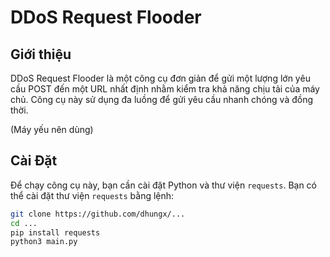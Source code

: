 # DDoS Request Flooder

## Giới thiệu

DDoS Request Flooder là một công cụ đơn giản để gửi một lượng lớn yêu cầu POST đến một URL nhất định nhằm kiểm tra khả năng chịu tải của máy chủ. Công cụ này sử dụng đa luồng để gửi yêu cầu nhanh chóng và đồng thời.

(Máy yếu nên dùng)
## Cài Đặt

Để chạy công cụ này, bạn cần cài đặt Python và thư viện `requests`. Bạn có thể cài đặt thư viện `requests` bằng lệnh:

```bash
git clone https://github.com/dhungx/...
cd ...
pip install requests
python3 main.py
```